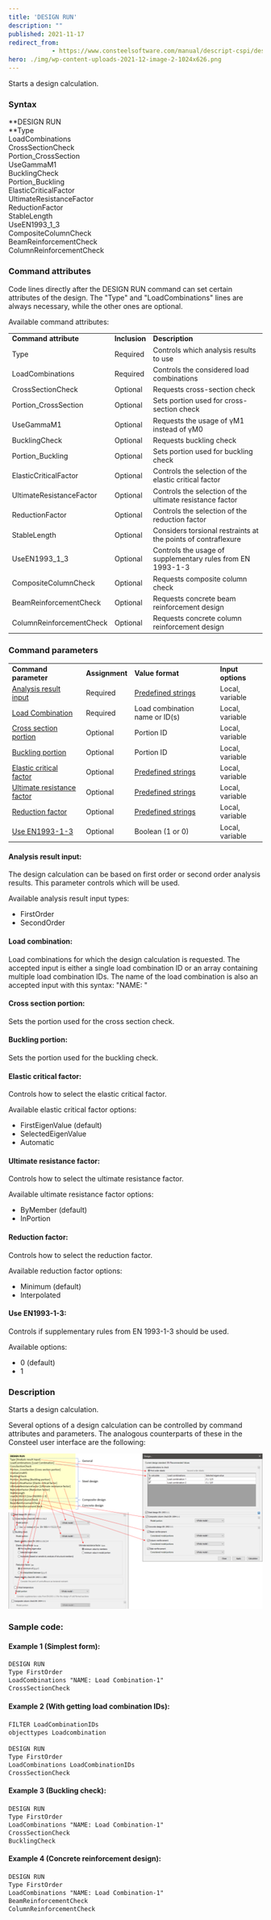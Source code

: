 ```yaml
---
title: 'DESIGN RUN'
description: ""
published: 2021-11-17
redirect_from: 
            - https://www.consteelsoftware.com/manual/descript-cspi/design-run/
hero: ./img/wp-content-uploads-2021-12-image-2-1024x626.png
---
```

<!-- wp:paragraph -->

Starts a design calculation.

<!-- /wp:paragraph -->

<!-- wp:heading {"level":3} -->

### Syntax

<!-- /wp:heading -->

<!-- wp:paragraph -->

**DESIGN RUN  
**Type  
LoadCombinations  
CrossSectionCheck  
Portion_CrossSection  
UseGammaM1  
BucklingCheck  
Portion_Buckling  
ElasticCriticalFactor  
UltimateResistanceFactor  
ReductionFactor  
StableLength  
UseEN1993_1_3  
CompositeColumnCheck  
BeamReinforcementCheck  
ColumnReinforcementCheck

<!-- /wp:paragraph -->

<!-- wp:heading {"level":3} -->

### Command attributes

<!-- /wp:heading -->

<!-- wp:paragraph -->

Code lines directly after the DESIGN RUN command can set certain attributes of the design. The "Type" and "LoadCombinations" lines are always necessary, while the other ones are optional.

<!-- /wp:paragraph -->

<!-- wp:paragraph -->

Available command attributes:

<!-- /wp:paragraph -->

<!-- wp:table {"className":"is-style-stripes"} -->

|                          |               |                                                               |
| ------------------------ | ------------- | ------------------------------------------------------------- |
| **Command attribute**    | **Inclusion** | **Description**                                               |
| Type                     | Required      | Controls which analysis results to use                        |
| LoadCombinations         | Required      | Controls the considered load combinations                     |
| CrossSectionCheck        | Optional      | Requests cross-section check                                  |
| Portion_CrossSection     | Optional      | Sets portion used for cross-section check                     |
| UseGammaM1               | Optional      | Requests the usage of γM1 instead of γM0                      |
| BucklingCheck            | Optional      | Requests buckling check                                       |
| Portion_Buckling         | Optional      | Sets portion used for buckling check                          |
| ElasticCriticalFactor    | Optional      | Controls the selection of the elastic critical factor         |
| UltimateResistanceFactor | Optional      | Controls the selection of the ultimate resistance factor      |
| ReductionFactor          | Optional      | Controls the selection of the reduction factor                |
| StableLength             | Optional      | Considers torsional restraints at the points of contraflexure |
| UseEN1993_1_3            | Optional      | Controls the usage of supplementary rules from EN 1993-1-3    |
| CompositeColumnCheck     | Optional      | Requests composite column check                               |
| BeamReinforcementCheck   | Optional      | Requests concrete beam reinforcement design                   |
| ColumnReinforcementCheck | Optional      | Requests concrete column reinforcement design                 |

<!-- /wp:table -->

<!-- wp:heading {"level":3} -->

### Command parameters

<!-- /wp:heading -->

<!-- wp:table {"className":"is-style-stripes"} -->

|                                                           |                |                                                           |                   |
| --------------------------------------------------------- | -------------- | --------------------------------------------------------- | ----------------- |
| **Command parameter**                                     | **Assignment** | **Value format**                                          | **Input options** |
| [Analysis result input](#Analysis-result-input)           | Required       | [Predefined strings](#analysis-result-input-types)        | Local, variable   |
| [Load Combination](#Load-combination)                     | Required       | Load combination name or ID(s)                            | Local, variable   |
| [Cross section portion](#Cross-section-portion)           | Optional       | Portion ID                                                | Local, variable   |
| [Buckling portion](#Buckling-portion)                     | Optional       | Portion ID                                                | Local, variable   |
| [Elastic critical factor](#Elastic-critical-factor)       | Optional       | [Predefined strings](#elastic-critical-factor-options)    | Local, variable   |
| [Ultimate resistance factor](#Ultimate-resistance-factor) | Optional       | [Predefined strings](#ultimate-resistance-factor-options) | Local, variable   |
| [Reduction factor](#Reduction-factor)                     | Optional       | [Predefined strings](#reduction-factor-options)           | Local, variable   |
| [Use EN1993-1-3](#Use-EN1993-1-3)                         | Optional       | Boolean (1 or 0)                                          | Local, variable   |

<!-- /wp:table -->

<!-- wp:heading {"level":4} -->

#### Analysis result input:

<!-- /wp:heading -->

<!-- wp:paragraph -->

The design calculation can be based on first order or second order analysis results. This parameter controls which will be used.

<!-- /wp:paragraph -->

<!-- wp:paragraph -->

Available analysis result input types:

<!-- /wp:paragraph -->

<!-- wp:list -->

- FirstOrder
- SecondOrder

<!-- /wp:list -->

<!-- wp:heading {"level":4} -->

#### Load combination:

<!-- /wp:heading -->

<!-- wp:paragraph -->

Load combinations for which the design calculation is requested. The accepted input is either a single load combination ID or an array containing multiple load combination IDs. The name of the load combination is also an accepted input with this syntax: "NAME: "

<!-- /wp:paragraph -->

<!-- wp:heading {"level":4} -->

#### Cross section portion:

<!-- /wp:heading -->

<!-- wp:paragraph -->

Sets the portion used for the cross section check.

<!-- /wp:paragraph -->

<!-- wp:heading {"level":4} -->

#### Buckling portion:

<!-- /wp:heading -->

<!-- wp:paragraph -->

Sets the portion used for the buckling check.

<!-- /wp:paragraph -->

<!-- wp:heading {"level":4} -->

#### Elastic critical factor:

<!-- /wp:heading -->

<!-- wp:paragraph -->

Controls how to select the elastic critical factor.

<!-- /wp:paragraph -->

<!-- wp:paragraph -->

Available elastic critical factor options:

<!-- /wp:paragraph -->

<!-- wp:list -->

- FirstEigenValue (default)
- SelectedEigenValue
- Automatic

<!-- /wp:list -->

<!-- wp:heading {"level":4} -->

#### Ultimate resistance factor:

<!-- /wp:heading -->

<!-- wp:paragraph -->

Controls how to select the ultimate resistance factor.

<!-- /wp:paragraph -->

<!-- wp:paragraph -->

Available ultimate resistance factor options:

<!-- /wp:paragraph -->

<!-- wp:list -->

- ByMember (default)
- InPortion

<!-- /wp:list -->

<!-- wp:heading {"level":4} -->

#### Reduction factor:

<!-- /wp:heading -->

<!-- wp:paragraph -->

Controls how to select the reduction factor.

<!-- /wp:paragraph -->

<!-- wp:paragraph -->

Available reduction factor options:

<!-- /wp:paragraph -->

<!-- wp:list -->

- Minimum (default)
- Interpolated

<!-- /wp:list -->

<!-- wp:heading {"level":4} -->

#### Use EN1993-1-3:

<!-- /wp:heading -->

<!-- wp:paragraph -->

Controls if supplementary rules from EN 1993-1-3 should be used.

<!-- /wp:paragraph -->

<!-- wp:paragraph -->

Available options:

<!-- /wp:paragraph -->

<!-- wp:list -->

- 0 (default)
- 1

<!-- /wp:list -->

<!-- wp:heading {"level":3} -->

### Description

<!-- /wp:heading -->

<!-- wp:paragraph -->

Starts a design calculation.

<!-- /wp:paragraph -->

<!-- wp:paragraph -->

Several options of a design calculation can be controlled by command attributes and parameters. The analogous counterparts of these in the Consteel user interface are the following:

<!-- /wp:paragraph -->

<!-- wp:image {"id":29669,"sizeSlug":"large","linkDestination":"media"} -->

[![](./img/wp-content-uploads-2021-12-image-2-1024x626.png)](https://consteelsoftware.com/wp-content/uploads/2021/12/image-2.png)

<!-- /wp:image -->

<!-- wp:heading {"level":3} -->

### Sample code:

<!-- /wp:heading -->

<!-- wp:heading {"level":4} -->

#### Example 1 (Simplest form):

<!-- /wp:heading -->

<!-- wp:loos-hcb/code-block -->

```
DESIGN RUN
Type FirstOrder
LoadCombinations "NAME: Load Combination-1"
CrossSectionCheck
```

<!-- /wp:loos-hcb/code-block -->

<!-- wp:heading {"level":4} -->

#### Example 2 (With getting load combination IDs):

<!-- /wp:heading -->

<!-- wp:loos-hcb/code-block -->

```
FILTER LoadCombinationIDs
objecttypes Loadcombination

DESIGN RUN
Type FirstOrder
LoadCombinations LoadCombinationIDs
CrossSectionCheck
```

<!-- /wp:loos-hcb/code-block -->

<!-- wp:heading {"level":4} -->

#### Example 3 (Buckling check):

<!-- /wp:heading -->

<!-- wp:loos-hcb/code-block -->

```
DESIGN RUN
Type FirstOrder
LoadCombinations "NAME: Load Combination-1"
CrossSectionCheck
BucklingCheck
```

<!-- /wp:loos-hcb/code-block -->

<!-- wp:heading {"level":4} -->

#### Example 4 (Concrete reinforcement design):

<!-- /wp:heading -->

<!-- wp:loos-hcb/code-block -->

```
DESIGN RUN
Type FirstOrder
LoadCombinations "NAME: Load Combination-1"
BeamReinforcementCheck
ColumnReinforcementCheck
```

<!-- /wp:loos-hcb/code-block -->

<!-- wp:paragraph -->

<!-- /wp:paragraph -->
